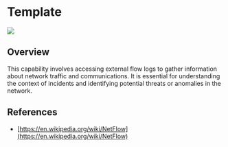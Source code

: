 # Template

![](https://img.shields.io/badge/P0000-None-white)

## Overview

This capability involves accessing external flow logs to gather information about network traffic and communications. It is essential for understanding the context of incidents and identifying potential threats or anomalies in the network.

## References

- [https://en.wikipedia.org/wiki/NetFlow](https://en.wikipedia.org/wiki/NetFlow)